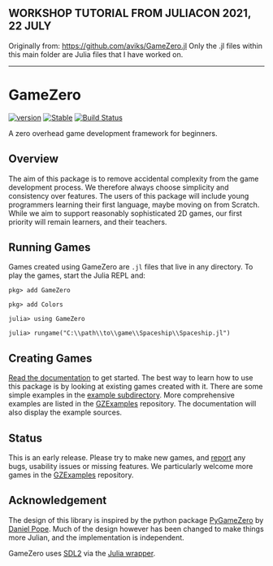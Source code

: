 ## WORKSHOP TUTORIAL FROM JULIACON 2021, 22 JULY
Originally from: https://github.com/aviks/GameZero.jl
Only the .jl files within this main folder are Julia files that I have worked on.



-------------------------------------------------------------------------------------------------------

# GameZero

[![version](https://juliahub.com/docs/GameZero/version.svg)](https://juliahub.com/ui/Packages/GameZero/tTDGf)
[![Stable](https://img.shields.io/badge/docs-stable-blue.svg)](https://juliahub.com/docs/GameZero/tTDGf/)
[![Build Status](https://travis-ci.org/aviks/GameZero.jl.svg?branch=master)](https://travis-ci.com/aviks/GameZero.jl)

A zero overhead game development framework for beginners.

## Overview
The aim of this package is to remove accidental complexity from the game development process. We therefore always choose simplicity and consistency over features. The users of this package will include young programmers learning their first language, maybe moving on from Scratch. While we aim to support reasonably sophisticated 2D games, our first priority will remain learners, and their teachers.

## Running Games

Games created using GameZero are `.jl` files that live in any directory. 
To play the games, start the Julia REPL and:

```
pkg> add GameZero

pkg> add Colors

julia> using GameZero

julia> rungame("C:\\path\\to\\game\\Spaceship\\Spaceship.jl")

```

## Creating Games
[Read the documentation](https://juliahub.com/docs/GameZero/tTDGf/) to get started. The best way to learn how to use this package is by looking at existing games created with it. There are some simple examples in the [example subdirectory](https://github.com/aviks/GameZero.jl/tree/master/example/BasicGame). More comprehensive examples are listed in the [GZExamples](https://github.com/SquidSinker/GZExamples) repository. The documentation will also display the example sources. 

## Status
This is an early release. Please try to make new games, and [report](https://github.com/aviks/GameZero.jl/issues) any bugs, usability issues or missing features. We particularly welcome more games in the [GZExamples](https://github.com/SquidSinker/GZExamples) repository.

## Acknowledgement
The design of this library is inspired by the python package [PyGameZero](https://pygame-zero.readthedocs.io) by [Daniel Pope](https://github.com/lordmauve). Much of the design however has been changed to make things more Julian, and the implementation is independent.

GameZero uses [SDL2](https://www.libsdl.org/) via the [Julia wrapper](https://github.com/jonathanBieler/SimpleDirectMediaLayer.jl).
